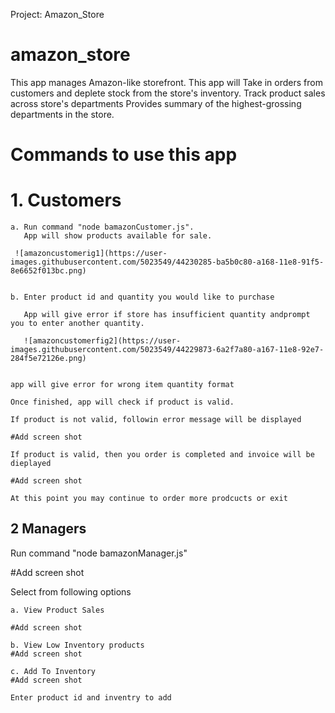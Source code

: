 Project: Amazon_Store

#  amazon_store
 This app manages  Amazon-like storefront.
 This app will 
 Take in orders from customers and deplete stock from the store's inventory. 
 Track product sales across store's departments
 Provides summary of the highest-grossing departments in the store.

# Commands to use this app
# 1.   Customers
    
    a. Run command "node bamazonCustomer.js".
       App will show products available for sale.
    
     ![amazoncustomerig1](https://user-images.githubusercontent.com/5023549/44230285-ba5b0c80-a168-11e8-91f5-8e6652f013bc.png)


    b. Enter product id and quantity you would like to purchase
       
       App will give error if store has insufficient quantity andprompt you to enter another quantity.
       
       ![amazoncustomerfig2](https://user-images.githubusercontent.com/5023549/44229873-6a2f7a80-a167-11e8-92e7-284f5e72126e.png)


    app will give error for wrong item quantity format

    Once finished, app will check if product is valid.

    If product is not valid, followin error message will be displayed

    #Add screen shot

    If product is valid, then you order is completed and invoice will be dieplayed

    #Add screen shot

    At this point you may continue to order more prodcucts or exit 

2 Managers
  --------
Run command "node bamazonManager.js"

#Add screen shot

Select from following options

    a. View Product Sales

    #Add screen shot

    b. View Low Inventory products
    #Add screen shot

    c. Add To Inventory
    #Add screen shot

    Enter product id and inventry to add




